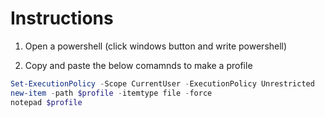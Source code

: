 


# Instructions 
1) Open a powershell (click windows button and write powershell)

2) Copy and paste the below comamnds to make a profile
``` ps1
Set-ExecutionPolicy -Scope CurrentUser -ExecutionPolicy Unrestricted
new-item -path $profile -itemtype file -force
notepad $profile
```
